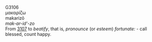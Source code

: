 G3106  
μακαρίζω  
makarizō  
*mak-ar-id‘-zo*  
From [3107](g3107) to *beatify*, that is, *pronounce* (or *esteem*)
*fortunate:* - call blessed, count happy.  
